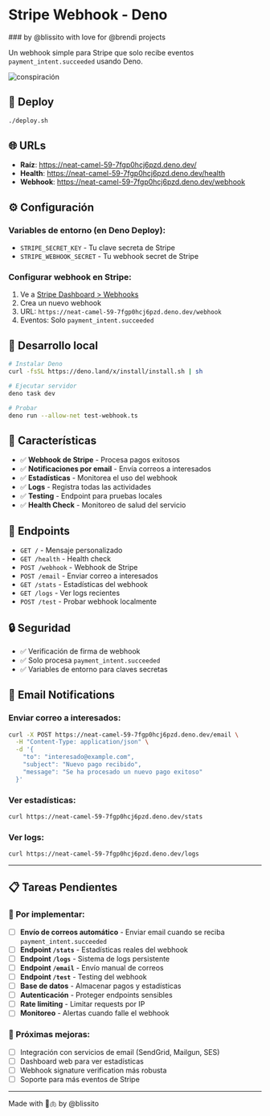 # Stripe Webhook - Deno

### by @blissito with love for @brendi projects

Un webhook simple para Stripe que solo recibe eventos `payment_intent.succeeded` usando Deno.

![conspiración](https://images.pexels.com/photos/632688/pexels-photo-632688.jpeg)

## 🚀 Deploy

```bash
./deploy.sh
```

## 🌐 URLs

- **Raíz**: https://neat-camel-59-7fgp0hcj6pzd.deno.dev/
- **Health**: https://neat-camel-59-7fgp0hcj6pzd.deno.dev/health
- **Webhook**: https://neat-camel-59-7fgp0hcj6pzd.deno.dev/webhook

## ⚙️ Configuración

### Variables de entorno (en Deno Deploy):

- `STRIPE_SECRET_KEY` - Tu clave secreta de Stripe
- `STRIPE_WEBHOOK_SECRET` - Tu webhook secret de Stripe

### Configurar webhook en Stripe:

1. Ve a [Stripe Dashboard > Webhooks](https://dashboard.stripe.com/webhooks)
2. Crea un nuevo webhook
3. URL: `https://neat-camel-59-7fgp0hcj6pzd.deno.dev/webhook`
4. Eventos: Solo `payment_intent.succeeded`

## 🧪 Desarrollo local

```bash
# Instalar Deno
curl -fsSL https://deno.land/x/install/install.sh | sh

# Ejecutar servidor
deno task dev

# Probar
deno run --allow-net test-webhook.ts
```

## 🚀 Características

- ✅ **Webhook de Stripe** - Procesa pagos exitosos
- ✅ **Notificaciones por email** - Envía correos a interesados
- ✅ **Estadísticas** - Monitorea el uso del webhook
- ✅ **Logs** - Registra todas las actividades
- ✅ **Testing** - Endpoint para pruebas locales
- ✅ **Health Check** - Monitoreo de salud del servicio

## 📝 Endpoints

- `GET /` - Mensaje personalizado
- `GET /health` - Health check
- `POST /webhook` - Webhook de Stripe
- `POST /email` - Enviar correo a interesados
- `GET /stats` - Estadísticas del webhook
- `GET /logs` - Ver logs recientes
- `POST /test` - Probar webhook localmente

## 🔒 Seguridad

- ✅ Verificación de firma de webhook
- ✅ Solo procesa `payment_intent.succeeded`
- ✅ Variables de entorno para claves secretas

## 📧 Email Notifications

### Enviar correo a interesados:

```bash
curl -X POST https://neat-camel-59-7fgp0hcj6pzd.deno.dev/email \
  -H "Content-Type: application/json" \
  -d '{
    "to": "interesado@example.com",
    "subject": "Nuevo pago recibido",
    "message": "Se ha procesado un nuevo pago exitoso"
  }'
```

### Ver estadísticas:

```bash
curl https://neat-camel-59-7fgp0hcj6pzd.deno.dev/stats
```

### Ver logs:

```bash
curl https://neat-camel-59-7fgp0hcj6pzd.deno.dev/logs
```

---

## 📋 Tareas Pendientes

### 🔧 Por implementar:

- [ ] **Envío de correos automático** - Enviar email cuando se reciba `payment_intent.succeeded`
- [ ] **Endpoint `/stats`** - Estadísticas reales del webhook
- [ ] **Endpoint `/logs`** - Sistema de logs persistente
- [ ] **Endpoint `/email`** - Envío manual de correos
- [ ] **Endpoint `/test`** - Testing del webhook
- [ ] **Base de datos** - Almacenar pagos y estadísticas
- [ ] **Autenticación** - Proteger endpoints sensibles
- [ ] **Rate limiting** - Limitar requests por IP
- [ ] **Monitoreo** - Alertas cuando falle el webhook

### 🎯 Próximas mejoras:

- [ ] Integración con servicios de email (SendGrid, Mailgun, SES)
- [ ] Dashboard web para ver estadísticas
- [ ] Webhook signature verification más robusta
- [ ] Soporte para más eventos de Stripe

---

Made with 🚬🫁 by @blissito

